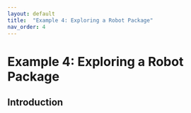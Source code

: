 ```yaml
---
layout: default
title:  "Example 4: Exploring a Robot Package"
nav_order: 4
---
```

# Example 4: Exploring a Robot Package

## Introduction